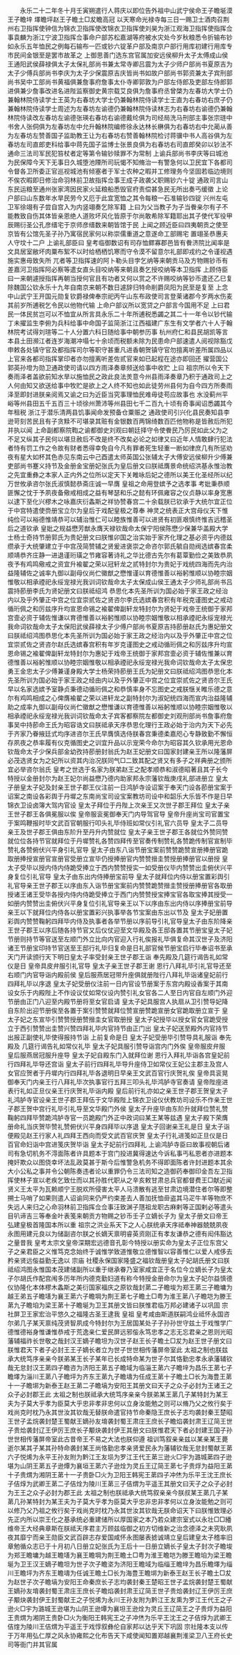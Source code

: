 <!-- { "loadSidebar": true } -->
　　永乐二十二年冬十月壬寅朔遣行人蒋庆以即位告外祖中山武宁侯命王子瞻埏漠王子瞻垶  墿瞻坪赵王子瞻土□犮瞻高冠  以天寒命光禄寺每三日一赐卫士酒肉召荆州右卫指挥使钟信为锦衣卫指挥使改锦衣卫指挥使刘昊为浙江观海卫指挥使指挥佥事袁麟为浙江宁波卫指挥佥事命户部苏松嘉湖等府被水灾处今岁秋粮悉令折输布钞如永乐五年恤民之例每石输布一匹或钞六锭革户部及南京户部行用库初建行用库专市民间金银至是罢市故革之  上御思善门选东宫官属加安远侯柳升太子太傅成山侯王通阳武侯薛禄俱太子太保礼部尚书兼太常寺卿吕震为太子少师户部尚书夏原吉为太子少傅兵部尚书李庆为太子少保震原吉庆皆尚书如故户部尚书郭资兼太子宾刑部尚书吴中工部尚书黄福俱兼詹事府詹事太仆寺卿郭敦为户部左侍郎及吏部左侍郎郭进俱兼少詹事改进名进陛监察御史黄宗载艾良俱为詹事府丞曾棨为左春坊大学士仍兼翰林院侍读学士王英为右春坊大学士仍兼翰林院侍读学士王直为右春坊右庶子仍兼翰林院侍读学士周述为左春坊左谕德仍兼翰林院侍读林志为右春坊右谕德仍兼翰林院侍读改左春坊左谕德张瑛右春坊右谕德戴纶俱为司经局洗马刑部主事张宗琏中书舍人张侗俱为左春坊左中允升翰林院编修徐永达林长楙俱为右春坊右中允蔺从善为左春坊左赞善国子监助教王让为右春坊右赞善翰林院检讨蒋骥中书人高谷俱为左春坊左司直郎吏科给事中蒋先国子监博士张景良俱为右春坊右司直郎癸卯以钞法不通命三法司军民犯笞杖者定等第令输钞赎罪不为常制  上谕兵部尚书李庆等曰城池为民保障今天下无事日久城堕池陻所司玩愒不知脩治一有警急何以卫民宜下各都司令督各卫所委正官巡视城池有倾塞者于军士农种之暇并工修理务今坚固若临边境则不俟农暇即日修治命羽林前卫故指挥佥事王成子政袭父职赐钞六十锭  通政司言山东民运粮至通州张家湾因民家火延粮船悉毁官府责偿甚急民无所出奏丐缓徵  上论户部曰山东数年水旱民劳今又厄于此宜宽恤之其令每粮一石准输钞四锭  兴州左屯卫军徐翊有子尝自宫入为内竖翊奏乞除军籍  上曰为父当教子为子当餋亲尔有子不能教致自伤其体皆亲恩绝人道败坏风化皆原于尔尚敢希除军籍耶出其子使代军役甲辰赐衍圣公孔彦缙宅于京师彦缙数来朝皆馆于民  上闻之顾近臣曰四夷朝贡之使至京皆有公馆先圣子孙乃寓宿民家何以称崇儒重道之意遂命工部赐宅  置翊圣恭惠夫人守坟十二户  上谕礼部臣曰  皇考临御数诏有司存恤鳏寡郡邑皆有餋济院比闻率是文具居室敝坏肉粟布絮不以时给栖栖饥寒而守令漠不留意尔礼部即戎约之令谨视遇施实惠毋致失所  兀者等卫指挥速的阿卜勒头目孛乞纳等来朝贡马及方物赐钞币有差嘉河卫指挥阿必察等遣女直头目咬纳等来朝且奏乞授咬纳等本卫指挥  上顾侍臣曰一来朝遽授指挥再朝当授何官且有功者又何以赏之不许赐咬纳等钞币遣还乙巳复除魏国公钦永乐十九年自南京来朝不数日遽辞归特命削爵凤阳为民至是复至  上念中山武宁王开国元勋复钦爵禄俾奉宗祀丙午山东布政使司言登莱诸郡今岁两水伤麦其前岁所逋税乞令民以他物代输  上命户部议所以宽贷之户部言今国用不足  上曰君民一体民贫岂可以不恤宜从所言具永乐二十年所逋税悉蠲之其二十一年令以钞代输丁未擢监生李俯为兵科给事中命国子监简浙江江西福建广东生有文学者六十人于翰林院考试得刘瑄等二十人分置六科日随给事中朝参历事  杭州府仁和县民胡凯等言本县土田濒江者连岁海潮冲塌七十余顷而税额未除为民患命户部速遣人阅视除豁戊申敕各处镇守官及都指挥司尔等职守甚重凡进香朝贺镇守官勿擅离听差所属四品以上官来各都司指挥掌印者亦勿擅离听差佐贰官来如已起程在途亦即回还  擢营国公郭英孙墱为勋卫通政使司请以四方雨泽奏章频送给事中收贮  上曰  祖宗所以令天下奏雨泽者盖欲前知水旱以施恤民之政此良法羙意今州县雨泽奏章乃积于通政司上之人何由知又欲送给事中牧贮是欲上之人终不知也如此徒劳州县何为自今四方所奏雨泽至即封进朕亲阅焉又谕之曰为近臣当究事理恤民难毋徒苟应故事也  水没蓟州平峪等州县田五千五百三十顷徐州萧沛等州县田七千二百九十顷有奇事闻诏悉蠲其今年租税  浙江于潜乐清两县饥事闻命发预备仓粟赈之  通政使司引兴化县民奏知县李逊苛刻苦民且有子贪黩不可堪录其赃有金银数百两锦绮数百匹他物称是皆赦后所犯并执以闻  上命副都察院鞫之谕都御史刘观曰朝廷择守令使餋民乃厉民如此父为之不足又纵其子民何以堪旦赦后不改是终不改矣必论之如律又曰近年人情敢肆行犯法者恃有罚工作之令故有财者悉得幸免自今凡有罪者死生轻重一断如律庶几有所惩劝夜有星大如杯其色赤见东南云中己酉遣太师英国公张辅太子大傅安远侯柳升少傅兼吏部尚书蹇义持节及金册金宝册妃张氏为皇后册文曰朕祗膺景命统绍洪基永惟治教之先宜重彝之本家人正内外之位所以定天下关睢咏后妃之德所以美王化圣经所以纪万世攸承咨尔张氏淑慎懿恭斋庄诚一早膺  皇祖之命用登嫔予之选孝事  考妣秉恭顺匪懈之忱于予夙夜备儆戒相成之益有琴瑟和乐之懿有环佩雍容之仪贞静以率身宽惠以逮下至化兴樛木之咏嘉庆衍螽斯之祥协赞春宫二十余载朕已钦承于大统尔宜正位于中宫特遣使赍册宝立尔为皇后于戏配皇极之尊奉  神灵之统表正大宫母仪天下惟纯俭可以裕德惟靖恭可以辅治惟仁可以睦族惟善可以进贤有初匪艰慎终惟吉远稽圣后之道钦承  皇妣之规益懋芳猷永膺天禄钦哉命太保宁阳侯陈懋少保兼华盖殿大学士杨士奇持节册郭氏为贵妃册文曰朕惟卯国之治实始于家齐化理之基必资乎内德兹缵承于大统肇建立于中宫茂简赞辅之贤爰进褒崇之命咨尔郭氏毓自勋阀选嫔春宫柔顺靖恭齐庄静一进退谨珩璜之节雍容著诗礼之华比德古先尔有葛覃勤俭之美致恭夙夜予有鸡鸣儆戒之资宜升褕翟之荣以冠轩龙之贰特封尔为贵妃于戏统四海而先内治益隆辅佐之诚率九御以副母仪尚伫徽猷之懋惟谨以育德惟善以裕躬惟顺以协睦宗姻惟敬以相承禋祀永绥宠禄光我训词钦哉命太子太保成山侯王通太子少师礼部尚书吕震持莭册李氏为贤妃册文曰朕祗绍鸿  恭思化本先圣所训为国必始于家王政之经治内以及乎外肇正中宫之位宜崇贰佐之贤咨尔李氏选嫔春宫积有年税克谨图史之戒动循珩佩之和厉兹序升均宣恩命锡之褕翟俾副轩龙特封尔为贤妃于戏帝王统御于家邦宫壸必资于辅佐惟谦以育德惟善以裕躬惟顺以协睦宗姻惟敬以相承禋祀永绥宠禄光我命词钦哉命太子太保阳武侯薛禄太子少傅户部尚书夏原吉持莭册赵氏为惠妃册文曰朕祗绍鸿图恭思化本先圣所训为国必始于家王政之经治内以及乎外肇正中宫之位宜崇贰佐之贤咨尔赵氏选嫔春宫积有年岁克谨图史之戒动循珩佩之和厉兹序升均宣恩命锡之褕翟俾副轩龙特封尔为惠妃于戏帝王统御于家邦宫壸必资于辅佐惟兼以育德惟善以裕躬惟顺以协睦宗姻惟敬以相承禋祀永绥宠禄光我命词钦哉命太子太保忠勇王金忠太子少傅兼谨身殿大学士杨荣持莭册王氏为妃册文曰朕祗绍鸿图恭思化本先圣所训为国必始于家王政之经由内以及乎外肇正中宫之位宜崇贰佐之贤咨尔王氏早以名家选嫔予室静贞秉德动循珩佩之和恭慎率身不忘图史之戒朕惬关睢乐德之意尔有鸡鸣相成之心俾膺褕翟之荣以进轩龙之副特封尔为淑妃统四海而宣内治益隆辅助之成率九御以副母仪尚伫徽猷之懋惟谦以育德惟善以裕躬惟顺以协睦宗姻惟敬以相承禋祀永绥宠禄光我训词钦哉命太子宾客都察院左都御史刘观刑部尚书詹事府詹事吴中持莭命王氏为昭容诰文曰朕祗承天序恭思化理行王政必始于治内为天下必先于齐家乃眷掖廷式均序进咨尔王氏早膺慎选侍朕春宫秉德柔嘉咫心专静致勤不懈恒存夙夜之恭率履有仪克循图史之训宜升品以示宠荣今命尔为昭容其久钦承用光恩命钦哉命太子少保兵部金幼孜持莭册封翁氏为赵王妃册文曰国家封建亲王所以隆藩屏必茂选贤女为之妃所以资其内治况朕同气□二致其配之贤又有多子之祥典册之颁所宜必举咨尔翁氏  皇考之世选于名家为朕弟赵王之配孝顺恭和淑德昭著且其子长今特授以金册封尔为赵王妃尔尚益懋乃德内助家邦永宗藩钦哉庚戌礼部进册立  皇太子册皇太子妃及封亲王世子郡王仪注前一日鸿胪寺设诏案于奉天门设各莭册宝案于诏案之南设各彩舆于丹墀之东南尚宝司设宝案教坊司设中和韶乐大乐皆不作是日早锦衣卫设卤簿大驾内官设  皇太子拜位于丹陛上次亲王又次世子郡王拜位  皇太子亲王世子郡王各俱冕服以俟  皇帝服衮冕御奉天门内导驾官导  皇帝升座尚宝司官置宝于案鸣鞭报时毕文武百官朝服行叩头礼毕侍班如常仪引礼官六员导  皇太子二员导亲王及世子郡王俱由东阶升至丹升内赞就位  皇太子亲王世子郡王各就位外赞同赞就位位各持节官就拜位于丹墀赞礼各赞四拜传至官奏传制赞礼各赞跪传制官宣制毕赞礼各赞俯伏兴平身引礼官导  皇太子由东八诣节册宝案前赞赞跪赞宣册捧册官跪取册捧授宣册官宣册官受册立宣毕仍授捧册官内赞赞搢圭赞授册捧册官以册授  皇太子受毕以授内侍内侍跪受捧立于西内赞赞授实一如受册仪毕内赞赞出圭俯伏兴平身复位引礼官导  皇太子由东出内侍捧册宝前导  皇太子就拜位内侍以册宝置彩舆引礼官导亲王世子郡王以序由东入诣节册宝案前内赞赞跪赞搢圭赞授册捧册官各取册授诸王诸王受毕各授内侍内侍跪受捧立于西门内赞赞授宝捧宝官各取宝捧其授受一如册内赞赞出圭俯伏兴平身复位引礼官导亲王以下以序由东出内侍以序捧册宝前导亲王以下就拜位内侍各以册宝置彩兴执事举各节宝案由东出以节及  皇太子妃册置彩舆内赞赞鞠躬四拜毕内侍及执事者各举节册以序前导引礼官导皇太子由东阶降亲王世子郡王以序后随各持节官又后仪仗迎至文华殿及各王邸各置其节册宝皇太子妃节册则持节等官送至左顺门外立比向内官迎入行礼俟报礼毕俱复命其汉世子及济阳诸王节册宝印持节官送至王邸行礼毕归复命是日礼部官候节册宝启行毕奉诏书至承天门开读颁行天下明日皇太子率受封亲王世子郡王诣  奉先殿及几筵行谒告礼如常仪是日  皇帝具皮弁服引礼官导  皇太子亲王世子郡王谢  恩行八拜礼毕引礼官导还至右顺门内官导诣内殿前侯  皇后服燕居冠带升座俱就册陛行八拜礼毕诣诸皇妃前行四拜礼毕以序退  皇太子妃受册仪注前一日内官设节册案于东宫内殿设香案于其南设女乐于内殿陛上不作设议仗如常仪设内赞引礼女官各二人至日内官自左顺门外迎节册由正门八迎至内殿节册将至女官启请  皇太子妃具服宫人执扇从卫引赞导妃降自东阶出迎节册俟至各置于案引赞赞就拜位赞宣册赞跪宣册女官跪取册立宣于  皇太子妃之东宣毕引赞赞授册赞搢圭女官取册授  皇太子妃授毕以授女官女官跪受授立于西引赞赞出圭赞兴赞四拜礼毕内官持节由正门出  皇太子妃送至殿外内官持节出报正副使礼毕使得报持节诣  上前复命是日  皇太子妃受册毕引赞导具礼服诣  奉先殿及  几筵行谒告礼如常仪礼毕  皇太子妃具服引赞导诣宫内门外俟  皇帝服皮弁服  皇后服燕居冠服升座导  皇太子妃自殿东门入就拜位谢  恩行入拜礼毕诣各宫皇妃前行四拜礼毕导还宫诣  皇太子前行四拜礼毕导升座侍卫如常仪王妃公主郡主及宫人女官应贺者于丹墀内行四拜礼毕各退明日早亲王文武百官行庆贺礼俟  皇帝具衮晃御奉天门内亲王行八拜礼毕次执事官行五拜三叩头礼毕鸿胪寺官奏请  皇帝陛座进表行礼如正旦仪亲王行庆贺礼毕诣内殿  皇后前行礼亦如之亲王世子郡王贺皇太子礼鸿胪寺官设亲王世子郡王拜伍于文华殿陛上锦衣卫设仪伏教坊司设乐不作亲王世子郡王贺中宫行礼毕引礼导至文华殿门外侯  皇太子升座毕由东阶升就拜位赞礼赞鞠躬四拜毕赞跪鸿胪寺官一员跪殿门外正中政词曰某王某等兹遇  皇太子殿下荣膺册命礼当庆贺毕赞礼赞俯伏兴平身四拜毕以序退  皇太子回谢亲王礼是日  皇太子诣便殿见赵王行家人礼四拜王西向而受文武百官庆贺  皇太子行礼进笺如正旦仪是日百官命妇诣中宫进笺庆贺毕诣  皇太子妃前行四拜礼  上谕鸿胪寺臣曰故事视朝后诸司有急切机务不淂面陈者许具题本于宫门投进冀得速达今诉私事丐私恩者亦进题本掩奸欺众以图侥幸坏法乱政莫甚于斯今后惟警急机务不得即面陈者许封进题本其余大小公私之事并令公朝陈奏违者论以重罪仍令三法司知之造御药奉御印金吾左卫指挥使林子宣以老疾乞致仕而以其孙胜代职从之辛亥敕甘肃总兵官都督费王□献近闻贤义王太平为瓦赖顺宁王脱欢所侵害太平人马溃散有逃至甘肃边境潜住者尔等即整搠士马哨了如果则遣人诏谕同来仍严约束差去人善加抚恤毌盗其马疋牛羊等物庶不失远人来归之心命羽林前卫指挥佥佥事汪致渊子豗祖龙职古麻剌等正国剌必等遣头目叭谛吉三等奉金叶表笺来朝贡方物赐之钞币壬子立嫡长子为  皇太子册文曰帝王弘建皇极首隆国本所以重  祖宗之洪业系天下之人心朕统承天序祗奉神器兢兢夙夜永图用建元良以为储副咨尔朕之长嫡天禀明睿英资刚正有孝友谦恭之德有闳伟豁达之量昔我  皇考太宗文皇帝深期宏远德音孔彰今特授以册实命为皇太子正位东宫父子之亲君臣之义惟笃克念始终于诚惟学致道惟敬立德惟智以容善惟仁以爱人戒侈去矜亲贤远侫益勤无逸以  宗庙  社稷永保国家隆盛之福钦哉册皇太子妃胡氏册文曰朕祗绍鸿图永惟国本茂建储副所以重于继承眷乃室家咸宜正于名位今立嫡长子为皇太子尔胡氏作配宫闱多历年所内德克勤妇道有称今特授金册命尔为皇太子妃尔益慎德仪协隆化本体樛木螽斯之美衍国家福庆之原钦哉封苐二子瞻埈为郑王苐三子瞻墉为越王弟五子瞻墡为襄王苐六子瞻堈为荆王苐七子瞻土□粤为淮王苐八子瞻垲为滕王苐九子瞻垍为梁王苐十子瞻埏为卫王其册文皆曰朕惟君临万邦必建诸子以巩固  宗社屏卫王家宏治平悠久之福隆古圣王逮我  皇祖  皇考咸由斯道朕嗣鸿业祗怀永国咨尔弟几子某天禀纯茂贤智夙成今特封尔为王居国某处子子孙孙世守兹土于戏惟学广德惟德裕身惟谦惟恭戒于荒逸亲仁爱民屏远邪侫永笃忠孝之志无忘君亲之恩则光昭藩辅福祚长世敬之哉封汉王嫡子瞻坦为汉世子赵王长子瞻土□犮为赵王世子册文曰朕惟君天下者子必封王王子嫡长者立为世子世世相传藩屏帝室此  太祖之制也朕兹承大统笃序亲亲今朕弟某王长子某年已长成特命某为世子尔其恪勤忠孝永承藩辅钦哉无怠封汉王苐四子瞻咨为济阳王苐五子瞻域为临淄王苐六子瞻垶为昌乐王苐七子瞻墿为淄川王苐八子瞻坪为齐东王苐九子瞻壔为任成王苐十子瞻土□长为海豊王苐十一子瞻垹为新泰王赵王苐二子瞻塙为安阳王其册文曰天子之众子必封为王诸王之众子必封郡王此  太祖之制也朕祗承大统笃序亲亲今朕弟某王苐几子某特封为某王夫为子莫大乎孝为臣莫大乎忠非孝非忠何以立身汝能勉之则可以脩乃父之攸行矣于戏尚克时枕乃永其世汝其钦哉无替朕命遣官持节命秦隐王庶长子志均袭封秦王楚昭王世子孟烷袭封楚王蜀献王嫡孙友堉袭封蜀王肃庄王庶长子瞻焰袭封肃王辽简王世子贵烚袭封辽王伊厉王庶长子颙炔袭封伊王其册文曰朕惟君天下者必封建王国子孙世世相传藩屏帝室此古昔帝王不易之大法也朕仰遵  祖训笃叙亲亲兹以某亲某王薨逝尔某其子某其孙特命袭封某王尚恪勤忠孝亲贤爱民永为藩辅钦哉无怠封蜀献王苐六子悦烯为永平王孙友附为黔江王友埙为罗江王代王苐三逊火□宇为潞城苐四子逊堪为山阴王苐五子逊燂为襄垣王苐六子逊烇为灵丘王辽简王苐七子贵烰为益阳王苐十子贵煟为湘阴王苐十一子贵卧□火为卫阳王韩宪王苐四子冲烋为乐平王沈王庶长子佶焞为武卿王苐二子佶烇为陵川王苐三子佶煟为平遥王其册文曰天子之众子必封为王王之众子必封为郡王此  太祖之制也朕祗承大统笃叙亲亲今朕叔某王苐几子某苐几孙某特封为某王夫为子莫大乎孝为臣莫大乎忠非忠非孝何以立身汝能勉之则可以修乃父乃祖之攸行矣于戏尚克时枕乃永其世汝其钦哉无朕命诏天下曰朕惟致理必先正内所以崇王化之基承统必重建储所以厚国家之本乃若众建宗室式以永壮□□繙维帝王大经典章斯在朕祗天序君主万顾兹临御之初方切维新之治念德泽之未究耿夙夜其靡宁而亲王勋臣文武百辟志存爱国咸怀永图屡表摅诚靖立皇后建皇太子稽率旧章勉循众志已于十月初八日册立妃张氏为王后十一日册立嫡长子皇太子封次子瞻埈为郑王瞻墉为越王瞻墡为襄王瞻堈为荆王瞻土□粤为淮王瞻垲为滕王瞻垍为梁王瞻埏为卫王汉王嫡子瞻坦为世子次子瞻垐为济阳王瞻域为临缁王瞻垶为昌乐瞻墿为缁川王瞻坪为齐东王瞻壔为任诚王瞻土□长为海豊王瞻垹为新泰王赵王长子瞻土□犮为赵世子次子瞻塙为安阳王命秦庶长子志均袭封秦王楚昭王世子孟烷袭封楚王蜀献王嫡孙友堉袭封蜀王肃庄王庶长子瞻焰袭封肃王辽简王世子贵烚袭封辽王伊厉王庶子颙炔袭封伊王封蜀献王之子悦烯为永川王孙友附为黔江王友熏为罗江王代王之子逊火□宇为潞城王逊堪为山阴王逊墰为襄坦王逊烇为灵丘王辽简王之子贵烰为益阳王贵煟为湘阴王贵卧□火为衡阳王韩宪王之子冲烋为乐平王沈王之子佶焞为武卿王佶煃为陵川王佶煟为平遥王于戏惇叙彝伦自家邦以达乎天下巩固  宗社隆本支以传于万年用弘仁厚之风永协雍熙之化布告天下咸使闻知置郑越襄荆淮梁卫八王府长史司等衙门并其官属
